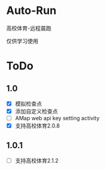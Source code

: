 # Auto-Run
高校体育-远程晨跑

仅供学习使用

# ToDo

## 1.0

* [x] 模拟检查点
* [x] 添加自定义检查点
* [ ] AMap web api key setting activity
* [x] 支持高校体育2.0.8

## 1.0.1
* [ ] 支持高校体育2.1.2
